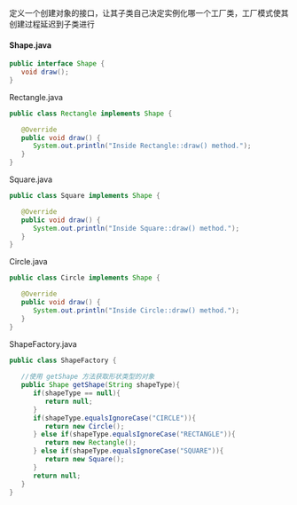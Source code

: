 定义一个创建对象的接口，让其子类自己决定实例化哪一个工厂类，工厂模式使其创建过程延迟到子类进行
#### Shape.java
```java
public interface Shape {
   void draw();
}
```

Rectangle.java
```java
public class Rectangle implements Shape {

   @Override
   public void draw() {
      System.out.println("Inside Rectangle::draw() method.");
   }
}
```

Square.java
```java
public class Square implements Shape {

   @Override
   public void draw() {
      System.out.println("Inside Square::draw() method.");
   }
}
```

Circle.java
```java
public class Circle implements Shape {

   @Override
   public void draw() {
      System.out.println("Inside Circle::draw() method.");
   }
}
```

ShapeFactory.java
```java
public class ShapeFactory {
    
   //使用 getShape 方法获取形状类型的对象
   public Shape getShape(String shapeType){
      if(shapeType == null){
         return null;
      }        
      if(shapeType.equalsIgnoreCase("CIRCLE")){
         return new Circle();
      } else if(shapeType.equalsIgnoreCase("RECTANGLE")){
         return new Rectangle();
      } else if(shapeType.equalsIgnoreCase("SQUARE")){
         return new Square();
      }
      return null;
   }
}
```
